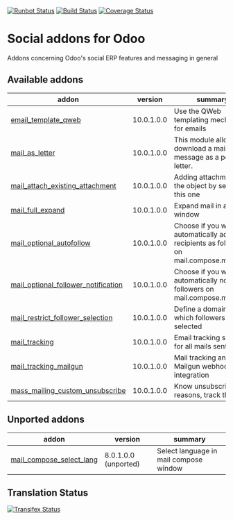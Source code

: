 [![Runbot Status](https://runbot.odoo-community.org/runbot/badge/flat/205/10.0.svg)](https://runbot.odoo-community.org/runbot/repo/github-com-oca-social-205)
[![Build Status](https://travis-ci.org/OCA/social.svg?branch=10.0)](https://travis-ci.org/OCA/social)
[![Coverage Status](https://coveralls.io/repos/OCA/social/badge.svg?branch=10.0)](https://coveralls.io/r/OCA/social?branch=10.0)

Social addons for Odoo
======================

Addons concerning Odoo's social ERP features and messaging in general

[//]: # (addons)

Available addons
----------------
addon | version | summary
--- | --- | ---
[email_template_qweb](email_template_qweb/) | 10.0.1.0.0 | Use the QWeb templating mechanism for emails
[mail_as_letter](mail_as_letter/) | 10.0.1.0.0 | This module allows to download a mail message as a pdf letter.
[mail_attach_existing_attachment](mail_attach_existing_attachment/) | 10.0.1.0.0 | Adding attachment on the object by sending this one
[mail_full_expand](mail_full_expand/) | 10.0.1.0.0 | Expand mail in a big window
[mail_optional_autofollow](mail_optional_autofollow/) | 10.0.1.0.0 | Choose if you want to automatically add new recipients as followers on mail.compose.message
[mail_optional_follower_notification](mail_optional_follower_notification/) | 10.0.1.0.0 | Choose if you want to automatically notify followers on mail.compose.message
[mail_restrict_follower_selection](mail_restrict_follower_selection/) | 10.0.1.0.0 | Define a domain from which followers can be selected
[mail_tracking](mail_tracking/) | 10.0.1.0.0 | Email tracking system for all mails sent
[mail_tracking_mailgun](mail_tracking_mailgun/) | 10.0.1.0.0 | Mail tracking and Mailgun webhooks integration
[mass_mailing_custom_unsubscribe](mass_mailing_custom_unsubscribe/) | 10.0.1.0.0 | Know unsubscription reasons, track them


Unported addons
---------------
addon | version | summary
--- | --- | ---
[mail_compose_select_lang](mail_compose_select_lang/) | 8.0.1.0.0 (unported) | Select language in mail compose window

[//]: # (end addons)

Translation Status
------------------
[![Transifex Status](https://www.transifex.com/projects/p/OCA-social-10-0/chart/image_png)](https://www.transifex.com/projects/p/OCA-social-10-0)
